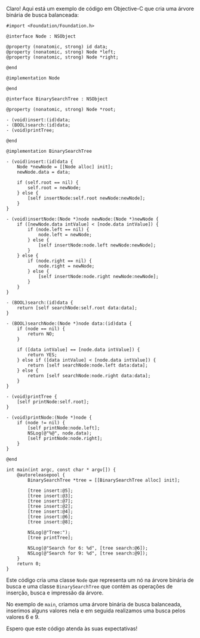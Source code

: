 Claro! Aqui está um exemplo de código em Objective-C que cria uma árvore binária de busca balanceada:

```
#import <Foundation/Foundation.h>

@interface Node : NSObject

@property (nonatomic, strong) id data;
@property (nonatomic, strong) Node *left;
@property (nonatomic, strong) Node *right;

@end

@implementation Node

@end

@interface BinarySearchTree : NSObject

@property (nonatomic, strong) Node *root;

- (void)insert:(id)data;
- (BOOL)search:(id)data;
- (void)printTree;

@end

@implementation BinarySearchTree

- (void)insert:(id)data {
    Node *newNode = [[Node alloc] init];
    newNode.data = data;
    
    if (self.root == nil) {
        self.root = newNode;
    } else {
        [self insertNode:self.root newNode:newNode];
    }
}

- (void)insertNode:(Node *)node newNode:(Node *)newNode {
    if ([newNode.data intValue] < [node.data intValue]) {
        if (node.left == nil) {
            node.left = newNode;
        } else {
            [self insertNode:node.left newNode:newNode];
        }
    } else {
        if (node.right == nil) {
            node.right = newNode;
        } else {
            [self insertNode:node.right newNode:newNode];
        }
    }
}

- (BOOL)search:(id)data {
    return [self searchNode:self.root data:data];
}

- (BOOL)searchNode:(Node *)node data:(id)data {
    if (node == nil) {
        return NO;
    }
    
    if ([data intValue] == [node.data intValue]) {
        return YES;
    } else if ([data intValue] < [node.data intValue]) {
        return [self searchNode:node.left data:data];
    } else {
        return [self searchNode:node.right data:data];
    }
}

- (void)printTree {
    [self printNode:self.root];
}

- (void)printNode:(Node *)node {
    if (node != nil) {
        [self printNode:node.left];
        NSLog(@"%@", node.data);
        [self printNode:node.right];
    }
}

@end

int main(int argc, const char * argv[]) {
    @autoreleasepool {
        BinarySearchTree *tree = [[BinarySearchTree alloc] init];
        
        [tree insert:@5];
        [tree insert:@3];
        [tree insert:@7];
        [tree insert:@2];
        [tree insert:@4];
        [tree insert:@6];
        [tree insert:@8];
        
        NSLog(@"Tree:");
        [tree printTree];
        
        NSLog(@"Search for 6: %d", [tree search:@6]);
        NSLog(@"Search for 9: %d", [tree search:@9]);
    }
    return 0;
}
```

Este código cria uma classe `Node` que representa um nó na árvore binária de busca e uma classe `BinarySearchTree` que contém as operações de inserção, busca e impressão da árvore.

No exemplo de `main`, criamos uma árvore binária de busca balanceada, inserimos alguns valores nela e em seguida realizamos uma busca pelos valores 6 e 9.

Espero que este código atenda às suas expectativas!